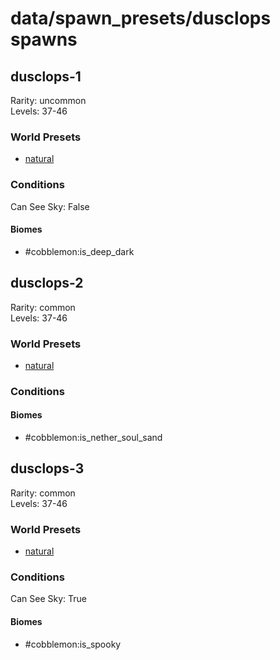 # data/spawn_presets/dusclops spawns  
  
## dusclops-1  
Rarity: uncommon  
Levels: 37-46  
  
### World Presets  
* [natural](/data/spawn_data/natural.md)  
  
### Conditions  
Can See Sky: False  
  
#### Biomes  
  * #cobblemon:is_deep_dark
  
  
## dusclops-2  
Rarity: common  
Levels: 37-46  
  
### World Presets  
* [natural](/data/spawn_data/natural.md)  
  
### Conditions  
  
#### Biomes  
  * #cobblemon:is_nether_soul_sand
  
  
## dusclops-3  
Rarity: common  
Levels: 37-46  
  
### World Presets  
* [natural](/data/spawn_data/natural.md)  
  
### Conditions  
Can See Sky: True  
  
#### Biomes  
  * #cobblemon:is_spooky
  
